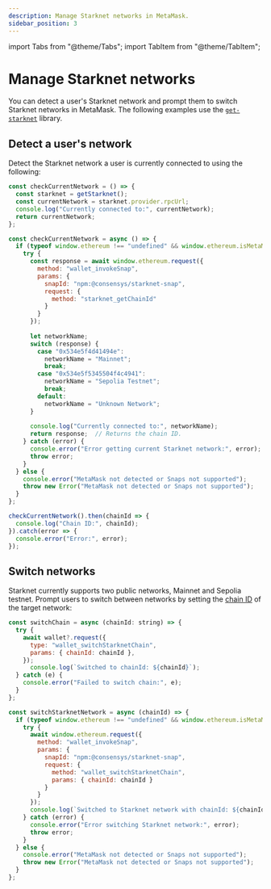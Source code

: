```yaml
---
description: Manage Starknet networks in MetaMask.
sidebar_position: 3
---
```


import Tabs from "@theme/Tabs";
import TabItem from "@theme/TabItem";

# Manage Starknet networks

You can detect a user's Starknet network and prompt them to switch Starknet networks in MetaMask.
The following examples use the [`get-starknet`](https://github.com/starknet-io/get-starknet) library.

## Detect a user's network

Detect the Starknet network a user is currently connected to using the following:

<Tabs>
  <TabItem value="get-starknet" default>

  ```javascript
  const checkCurrentNetwork = () => {
    const starknet = getStarknet();
    const currentNetwork = starknet.provider.rpcUrl;
    console.log("Currently connected to:", currentNetwork);
    return currentNetwork;
  };
  ```
  
  </TabItem>
  <TabItem value="wallet_invokeSnap">

  ```javascript
  const checkCurrentNetwork = async () => {
    if (typeof window.ethereum !== "undefined" && window.ethereum.isMetaMask) {
      try {
        const response = await window.ethereum.request({
          method: "wallet_invokeSnap",
          params: {
            snapId: "npm:@consensys/starknet-snap",
            request: {
              method: "starknet_getChainId"
            }
          }
        });
        
        let networkName;
        switch (response) {
          case "0x534e5f4d41494e":
            networkName = "Mainnet";
            break;
          case "0x534e5f5345504f4c4941":
            networkName = "Sepolia Testnet";
            break;
          default:
            networkName = "Unknown Network";
        }
        
        console.log("Currently connected to:", networkName);
        return response;  // Returns the chain ID.
      } catch (error) {
        console.error("Error getting current Starknet network:", error);
        throw error;
      }
    } else {
      console.error("MetaMask not detected or Snaps not supported");
      throw new Error("MetaMask not detected or Snaps not supported");
    }
  };

  checkCurrentNetwork().then(chainId => {
    console.log("Chain ID:", chainId);
  }).catch(error => {
    console.error("Error:", error);
  });
  ```

  </TabItem> 
</Tabs>
  
## Switch networks

Starknet currently supports two public networks, Mainnet and Sepolia testnet.
Prompt users to switch between networks by setting the
[chain ID](../../../reference/non-evm-apis/starknet-snap-api.md#supported-networks) of the target network:

<Tabs>
  <TabItem value="get-starknet" default>

  ```javascript
  const switchChain = async (chainId: string) => {
    try {
      await wallet?.request({
        type: "wallet_switchStarknetChain",
        params: { chainId: chainId },
      });
        console.log(`Switched to chainId: ${chainId}`);
    } catch (e) {
      console.error("Failed to switch chain:", e);
    }
  };
  ```

  </TabItem>
  <TabItem value="wallet_invokeSnap">

  ```javascript
  const switchStarknetNetwork = async (chainId) => {
    if (typeof window.ethereum !== "undefined" && window.ethereum.isMetaMask) {
      try {
        await window.ethereum.request({
          method: "wallet_invokeSnap",
          params: {
            snapId: "npm:@consensys/starknet-snap",
            request: {
              method: "wallet_switchStarknetChain",
              params: { chainId: chainId }
            }
          }
        });
        console.log(`Switched to Starknet network with chainId: ${chainId}`);
      } catch (error) {
        console.error("Error switching Starknet network:", error);
        throw error;
      }
    } else {
      console.error("MetaMask not detected or Snaps not supported");
      throw new Error("MetaMask not detected or Snaps not supported");
    }
  };
  ```

  </TabItem> 
</Tabs>